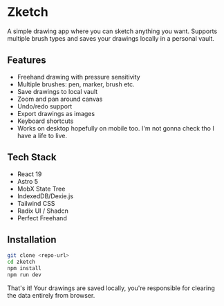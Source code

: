 # Zketch

A simple drawing app where you can sketch anything you want. Supports multiple brush types and saves your drawings locally in a personal vault.

## Features

- Freehand drawing with pressure sensitivity
- Multiple brushes: pen, marker, brush etc.
- Save drawings to local vault
- Zoom and pan around canvas
- Undo/redo support
- Export drawings as images
- Keyboard shortcuts
- Works on desktop hopefully on mobile too. I'm not gonna check tho I have a life to live.

## Tech Stack

- React 19
- Astro 5
- MobX State Tree
- IndexedDB/Dexie.js
- Tailwind CSS
- Radix UI / Shadcn
- Perfect Freehand

## Installation

```bash
git clone <repo-url>
cd zketch
npm install
npm run dev
```

That's it! Your drawings are saved locally, you're responsible for clearing the data entirely from browser.
